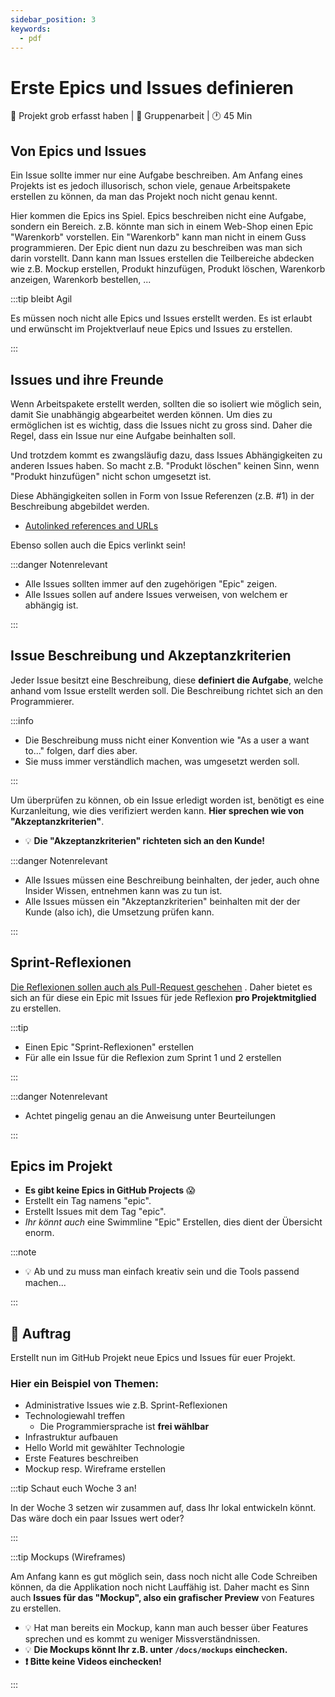 ```yaml
---
sidebar_position: 3
keywords:
  - pdf
---
```


# Erste Epics und Issues definieren

:dart: Projekt grob erfasst haben | :dna: Gruppenarbeit | :clock1: 45 Min

## Von Epics und Issues

Ein Issue sollte immer nur eine Aufgabe beschreiben. Am Anfang eines Projekts
ist es jedoch illusorisch, schon viele, genaue Arbeitspakete erstellen zu
können, da man das Projekt noch nicht genau kennt.

Hier kommen die Epics ins Spiel. Epics beschreiben nicht eine Aufgabe, sondern
ein Bereich. z.B. könnte man sich in einem Web-Shop einen Epic "Warenkorb"
vorstellen. Ein "Warenkorb" kann man nicht in einem Guss programmieren. Der Epic
dient nun dazu zu beschreiben was man sich darin vorstellt. Dann kann man Issues
erstellen die Teilbereiche abdecken wie z.B. Mockup erstellen, Produkt
hinzufügen, Produkt löschen, Warenkorb anzeigen, Warenkorb bestellen, ...

:::tip bleibt Agil

Es müssen noch nicht alle Epics und Issues erstellt werden. Es ist erlaubt und
erwünscht im Projektverlauf neue Epics und Issues zu erstellen.

:::

## Issues und ihre Freunde

Wenn Arbeitspakete erstellt werden, sollten die so isoliert wie möglich sein,
damit Sie unabhängig abgearbeitet werden können. Um dies zu ermöglichen ist es
wichtig, dass die Issues nicht zu gross sind. Daher die Regel, dass ein Issue
nur eine Aufgabe beinhalten soll.

Und trotzdem kommt es zwangsläufig dazu, dass Issues Abhängigkeiten zu anderen
Issues haben. So macht z.B. "Produkt löschen" keinen Sinn, wenn "Produkt
hinzufügen" nicht schon umgesetzt ist.

Diese Abhängigkeiten sollen in Form von Issue Referenzen (z.B. #1) in der
Beschreibung abgebildet werden.

- [Autolinked references and URLs](https://docs.github.com/en/get-started/writing-on-github/working-with-advanced-formatting/autolinked-references-and-urls)

Ebenso sollen auch die Epics verlinkt sein!

:::danger Notenrelevant

- Alle Issues sollten immer auf den zugehörigen "Epic" zeigen.
- Alle Issues sollen auf andere Issues verweisen, von welchem er abhängig ist.

:::

## Issue Beschreibung und Akzeptanzkriterien

Jeder Issue besitzt eine Beschreibung, diese **definiert die Aufgabe**, welche
anhand vom Issue erstellt werden soll. Die Beschreibung richtet sich an den
Programmierer.

:::info

- Die Beschreibung muss nicht einer Konvention wie "As a user a want to..."
  folgen, darf dies aber.
- Sie muss immer verständlich machen, was umgesetzt werden soll.

:::

Um überprüfen zu können, ob ein Issue erledigt worden ist, benötigt es eine
Kurzanleitung, wie dies verifiziert werden kann. **Hier sprechen wie von
"Akzeptanzkriterien"**.

- :bulb: **Die "Akzeptanzkriterien" richteten sich an den Kunde!**

:::danger Notenrelevant

- Alle Issues müssen eine Beschreibung beinhalten, der jeder, auch ohne Insider
  Wissen, entnehmen kann was zu tun ist.
- Alle Issues müssen ein "Akzeptanzkriterien" beinhalten mit der der Kunde (also
  ich), die Umsetzung prüfen kann.

:::

## Sprint-Reflexionen

[Die Reflexionen sollen auch als Pull-Request geschehen](/docs/beurteilungen/LB1.md#wo-wird-die-reflexion-geschrieben)
. Daher bietet es sich an für diese ein Epic mit Issues für jede Reflexion **pro
Projektmitglied** zu erstellen.

:::tip

- Einen Epic "Sprint-Reflexionen" erstellen
- Für alle ein Issue für die Reflexion zum Sprint 1 und 2 erstellen

:::

:::danger Notenrelevant

- Achtet pingelig genau an die Anweisung unter Beurteilungen

:::

## Epics im Projekt

- **Es gibt keine Epics in GitHub Projects** :scream:
- Erstellt ein Tag namens "epic".
- Erstellt Issues mit dem Tag "epic".
- _Ihr könnt auch_ eine Swimmline "Epic" Erstellen, dies dient der Übersicht
  enorm.

:::note

- :bulb: Ab und zu muss man einfach kreativ sein und die Tools passend machen...

:::

## 📝 Auftrag

Erstellt nun im GitHub Projekt neue Epics und Issues für euer Projekt.

### Hier ein Beispiel von Themen:

- Administrative Issues wie z.B. Sprint-Reflexionen
- Technologiewahl treffen
  - Die Programmiersprache ist **frei wählbar**
- Infrastruktur aufbauen
- Hello World mit gewählter Technologie
- Erste Features beschreiben
- Mockup resp. Wireframe erstellen

:::tip Schaut euch Woche 3 an!

In der Woche 3 setzen wir zusammen auf, dass Ihr lokal entwickeln könnt. Das
wäre doch ein paar Issues wert oder?

:::

:::tip Mockups (Wireframes)

Am Anfang kann es gut möglich sein, dass noch nicht alle Code Schreiben können,
da die Applikation noch nicht Lauffähig ist. Daher macht es Sinn auch **Issues
für das "Mockup", also ein grafischer Preview** von Features zu erstellen.

- :bulb: Hat man bereits ein Mockup, kann man auch besser über Features sprechen
  und es kommt zu weniger Missverständnissen.
- :bulb: **Die Mockups könnt Ihr z.B. unter `/docs/mockups` einchecken.**
- **:exclamation: Bitte keine Videos einchecken!**

:::
